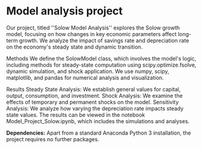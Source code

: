 # Model analysis project

Our project, titled ''Solow Model Analysis'' explores the Solow growth model, focusing on how changes in key economic parameters affect long-term growth. We analyze the impact of savings rate and depreciation rate on the economy's steady state and dynamic transition.

Methods
We define the SolowModel class, which involves the model's logic, including methods for steady-state computation using scipy.optimize.fsolve, dynamic simulation, and shock application. We use numpy, scipy, matplotlib, and pandas for numerical analysis and visualization.

Results
Steady State Analysis: We establish general values for capital, output, consumption, and investment.
Shock Analysis: We examine the effects of temporary and permanent shocks on the model.
Sensitivity Analysis: We analyze how varying the depreciation rate impacts steady state values.
The results can be viewed in the notebook Model_Project_Solow.ipynb, which includes the simulations and analyses.

**Dependencies:** Apart from a standard Anaconda Python 3 installation, the project requires no further packages.